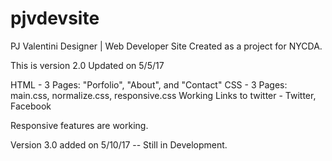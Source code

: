 # pjvdevsite
PJ Valentini Designer | Web Developer Site
Created as a project for NYCDA.

This is version 2.0 Updated on 5/5/17

HTML - 3 Pages: "Porfolio", "About", and "Contact"
CSS - 3 Pages: main.css, normalize.css, responsive.css
Working Links to twitter - Twitter, Facebook

Responsive features are working.

Version 3.0 added on 5/10/17 -- Still in Development.
